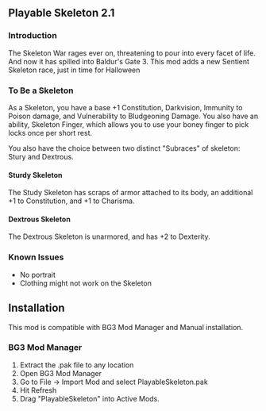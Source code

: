 ## Playable Skeleton 2.1

### Introduction
The Skeleton War rages ever on, threatening to pour into every facet of life. And now it has
spilled into Baldur's Gate 3. This mod adds a new Sentient Skeleton race, just in time for Halloween

### To Be a Skeleton
As a Skeleton, you have a base +1 Constitution, Darkvision, Immunity to Poison damage, and Vulnerability to Bludgeoning
Damage. You also have an ability, Skeleton Finger, which allows you to use your boney finger to
pick locks once per short rest.

You also have the choice between two distinct "Subraces" of skeleton: Stury and Dextrous.

#### Sturdy Skeleton
The Study Skeleton has scraps of armor attached to its body, an additional +1 to Constitution, and +1 to Charisma.

#### Dextrous Skeleton
The Dextrous Skeleton is unarmored, and has +2 to Dexterity.

### Known Issues
- No portrait
- Clothing might not work on the Skeleton

## Installation
This mod is compatible with BG3 Mod Manager and Manual
installation.

### BG3 Mod Manager
1. Extract the .pak file to any location
2. Open BG3 Mod Manager
3. Go to File -> Import Mod and select PlayableSkeleton.pak
4. Hit Refresh
5. Drag "PlayableSkeleton" into Active Mods.